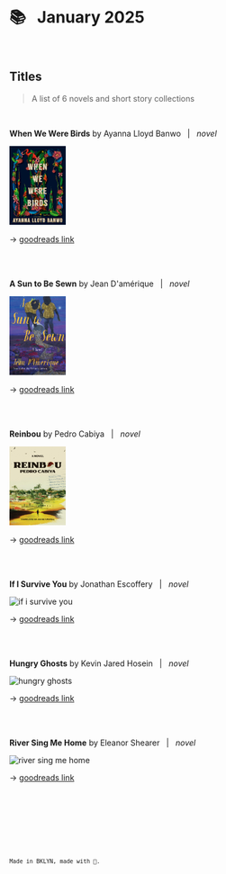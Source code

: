 
# 📚 &nbsp; January 2025

<br />

## Titles  
> A list of 6 novels and short story collections  

<br>  

**When We Were Birds** by Ayanna Lloyd Banwo &nbsp; \| &nbsp; *novel*  

<img src="./images/when-we-were-birds.jpg" alt="when we were birds" width="100" height="140">  

&#8594; [goodreads link](https://www.goodreads.com/book/show/58065031-when-we-were-birds)  

<br>
<br>

**A Sun to Be Sewn** by Jean D'amérique &nbsp; \| &nbsp; *novel*    

<img src="./images/a-sun-to-be-sewn.jpg" alt="a sun to be sewn" width="100" height="140">  

&#8594; [goodreads link](https://www.goodreads.com/book/show/63990077-a-sun-to-be-sewn)  

<br>
<br>  

**Reinbou** by Pedro Cabiya  &nbsp; \| &nbsp; *novel*  

<img src="./images/reinbou.jpg" alt="reinbou" width="100" height="140">  

&#8594; [goodreads link](https://www.goodreads.com/book/show/176729878-reinbou)  

<br>
<br>  

**If I Survive You** by Jonathan Escoffery  &nbsp; \| &nbsp; *novel*   

<img src="./images/if-i-survive-you.jpeg" alt="if i survive you" width="100" height="140">  

&#8594; [goodreads link](https://www.goodreads.com/book/show/59808611-if-i-survive-you)  

<br>
<br>

**Hungry Ghosts** by Kevin Jared Hosein &nbsp; \| &nbsp; *novel*      

<img src="./images/hungry-ghosts.jpeg" alt="hungry ghosts" width="100" height="140">  

&#8594; [goodreads link](https://www.goodreads.com/book/show/61109596-hungry-ghosts)  

<br>
<br>

**River Sing Me Home** by Eleanor Shearer &nbsp; \| &nbsp; *novel*     

<img src="./images/river-sing-me-home.jpeg" alt="river sing me home" width="100" height="140">  

&#8594; [goodreads link](https://www.goodreads.com/book/show/61111298-river-sing-me-home)     

<br />  
  
<br />  
  
<br />  
  
<br />  
  
<br />  
  
<br />     
  
<sup>`Made in BKLYN, made with 💙.`<sup>
